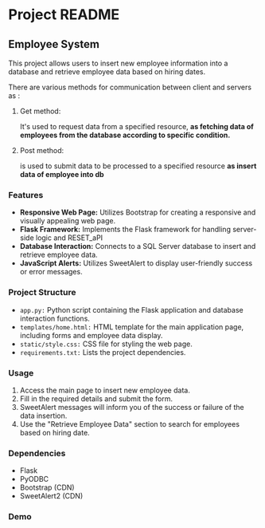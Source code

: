 <!DOCTYPE html>
<html lang="en">

<head>
<meta charset="UTF-8">
<meta name="viewport" content="width=device-width, initial-scale=1.0">
<title>Employee Management System - README</title>

</head>

<body>

<h1>Project README</h1>

<h2>Employee System</h2>

<p>This project allows users to insert new employee information into a database and retrieve employee data based on hiring dates.</p>
<p>There are various methods for communication between client and servers as :</p>
<ol>
      <li>Get method:</li>
      <p>It's used to request data from a specified resource, <b> as fetching data of employees from the database according to specific condition.</b></p>
      <li>Post method:</li>
      <p>is used to submit data to be processed to a specified resource <b> as insert data of employee into db </b></p>
</ol>

<h3>Features</h3>

<ul>
  <li><strong>Responsive Web Page:</strong> Utilizes Bootstrap for creating a responsive and visually appealing web page.</li>
  <li><strong>Flask Framework:</strong> Implements the Flask framework for handling server-side logic and RESET_aPI</li>
  <li><strong>Database Interaction:</strong> Connects to a SQL Server database to insert and retrieve employee data.</li>
  <li><strong>JavaScript Alerts:</strong> Utilizes SweetAlert to display user-friendly success or error messages.</li>
</ul>

<h3>Project Structure</h3>

<ul>
  <li><code>app.py:</code> Python script containing the Flask application and database interaction functions.</li>
  <li><code>templates/home.html:</code> HTML template for the main application page, including forms and employee data display.</li>
  <li><code>static/style.css:</code> CSS file for styling the web page.</li>
  <li><code>requirements.txt:</code> Lists the project dependencies.</li>
</ul>


<h3>Usage</h3>

<ol>
  <li>Access the main page to insert new employee data.</li>
  <li>Fill in the required details and submit the form.</li>
  <li>SweetAlert messages will inform you of the success or failure of the data insertion.</li>
  <li>Use the "Retrieve Employee Data" section to search for employees based on hiring date.</li>
</ol>

<h3>Dependencies</h3>

<ul>
  <li>Flask</li>
  <li>PyODBC</li>
  <li>Bootstrap (CDN)</li>
  <li>SweetAlert2 (CDN)</li>
</ul>


<h3>Demo</h3>


</body>

</html>
